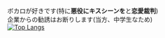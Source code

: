ボカロが好きです(特に**悪役にキスシーンを**と**恋愛裁判**)  
企業からの勧誘はお断りします(当方、中学生なため)  
[![Top Langs](https://github-readme-stats.vercel.app/api/top-langs/?username=nennneko5787)](https://github.com/anuraghazra/github-readme-stats)  

